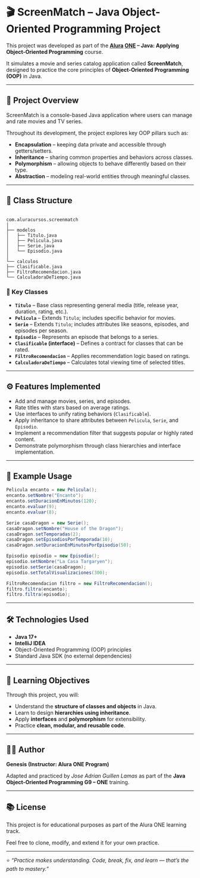 # 🎬 ScreenMatch – Java Object-Oriented Programming Project

This project was developed as part of the **[Alura](https://www.aluracursos.com/) [ONE](https://www.oracle.com/mx/education/oracle-next-education/) – Java: Applying Object-Oriented Programming** course.  

It simulates a movie and series catalog application called **ScreenMatch**, designed to practice the core principles of **Object-Oriented Programming (OOP)** in Java.

---

## 🧠 Project Overview

ScreenMatch is a console-based Java application where users can manage and rate movies and TV series.  

Throughout its development, the project explores key OOP pillars such as:

- **Encapsulation** – keeping data private and accessible through getters/setters.  
- **Inheritance** – sharing common properties and behaviors across classes.  
- **Polymorphism** – allowing objects to behave differently based on their type.  
- **Abstraction** – modeling real-world entities through meaningful classes.

---

## 🧩 Class Structure

```

com.aluracursos.screenmatch
│
├── modelos
│   ├── Titulo.java
│   ├── Pelicula.java
│   ├── Serie.java
│   └── Episodio.java
│
└── calculos
├── Clasificable.java
├── FiltroRecomendacion.java
└── CalculadoraDeTiempo.java

````

### 📄 Key Classes
- **`Titulo`** – Base class representing general media (title, release year, duration, rating, etc.).
- **`Pelicula`** – Extends `Titulo`; includes specific behavior for movies.
- **`Serie`** – Extends `Titulo`; includes attributes like seasons, episodes, and episodes per season.
- **`Episodio`** – Represents an episode that belongs to a series.
- **`Clasificable` (interface)** – Defines a contract for classes that can be rated.
- **`FiltroRecomendacion`** – Applies recommendation logic based on ratings.
- **`CalculadoraDeTiempo`** – Calculates total viewing time of selected titles.

---

## ⚙️ Features Implemented

- Add and manage movies, series, and episodes.
- Rate titles with stars based on average ratings.
- Use interfaces to unify rating behaviors (`Clasificable`).
- Apply inheritance to share attributes between `Pelicula`, `Serie`, and `Episodio`.
- Implement a recommendation filter that suggests popular or highly rated content.
- Demonstrate polymorphism through class hierarchies and interface implementation.

---

## 🧪 Example Usage

```java
Pelicula encanto = new Pelicula();
encanto.setNombre("Encanto");
encanto.setDuracionEnMinutos(120);
encanto.evaluar(9);
encanto.evaluar(8);

Serie casaDragon = new Serie();
casaDragon.setNombre("House of the Dragon");
casaDragon.setTemporadas(2);
casaDragon.setEpisodiosPorTemporada(10);
casaDragon.setDuracionEnMinutosPorEpisodio(50);

Episodio episodio = new Episodio();
episodio.setNombre("La Casa Targaryen");
episodio.setSerie(casaDragon);
episodio.setTotalVisualizaciones(300);

FiltroRecomendacion filtro = new FiltroRecomendacion();
filtro.filtra(encanto);
filtro.filtra(episodio);
````

---

## 🛠️ Technologies Used

* **Java 17+**
* **IntelliJ IDEA**
* Object-Oriented Programming (OOP) principles
* Standard Java SDK (no external dependencies)

---

## 🧾 Learning Objectives

Through this project, you will:

* Understand the **structure of classes and objects** in Java.
* Learn to design **hierarchies using inheritance**.
* Apply **interfaces** and **polymorphism** for extensibility.
* Practice **clean, modular, and reusable code**.

---

## 👩‍💻 Author

**Genesis (Instructor: Alura ONE Program)**

Adapted and practiced by *Jose Adrian Guillen Lamas* as part of the **Java Object-Oriented Programming G9 – ONE** training.

---

## 📚 License

This project is for educational purposes as part of the Alura ONE learning track.

Feel free to clone, modify, and extend it for your own practice.

---

⭐ *“Practice makes understanding. Code, break, fix, and learn — that’s the path to mastery.”*
